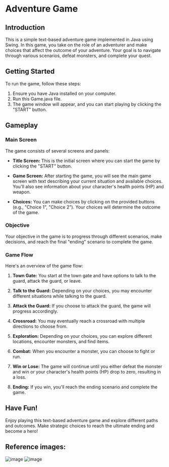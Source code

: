 # Adventure Game 

## Introduction

This is a simple text-based adventure game implemented in Java using Swing. In this game, you take on the role of an adventurer and make choices that affect the outcome of your adventure. Your goal is to navigate through various scenarios, defeat monsters, and complete your quest.

## Getting Started

To run the game, follow these steps:

1. Ensure you have Java installed on your computer.
2. Run this Game.java file.
3. The game window will appear, and you can start playing by clicking the "START" button.

## Gameplay

### Main Screen

The game consists of several screens and panels:

- **Title Screen:** This is the initial screen where you can start the game by clicking the "START" button.

- **Game Screen:** After starting the game, you will see the main game screen with text describing your current situation and available choices. You'll also see information about your character's health points (HP) and weapon.

- **Choices:** You can make choices by clicking on the provided buttons (e.g., "Choice 1", "Choice 2"). Your choices will determine the outcome of the game.

### Objective

Your objective in the game is to progress through different scenarios, make decisions, and reach the final "ending" scenario to complete the game.

### Game Flow

Here's an overview of the game flow:

1. **Town Gate:** You start at the town gate and have options to talk to the guard, attack the guard, or leave.

2. **Talk to the Guard:** Depending on your choices, you may encounter different situations while talking to the guard.

3. **Attack the Guard:** If you choose to attack the guard, the game will progress accordingly.

4. **Crossroad:** You may eventually reach a crossroad with multiple directions to choose from.

5. **Exploration:** Depending on your choices, you can explore different locations, encounter monsters, and find items.

6. **Combat:** When you encounter a monster, you can choose to fight or run.

7. **Win or Lose:** The game will continue until you either defeat the monster and win or your character's health points (HP) drop to zero, resulting in a loss.

8. **Ending:** If you win, you'll reach the ending scenario and complete the game.

## Have Fun!

Enjoy playing this text-based adventure game and explore different paths and outcomes. Make strategic choices to reach the ultimate ending and become a hero!

## Reference images:

![image](https://github.com/SArora12/Games/assets/121418505/fd5d756a-7397-4b8c-a162-95258d64b0a5)
![image](https://github.com/SArora12/Games/assets/121418505/eda02915-c27f-4462-be8f-04efc4da86d8)

